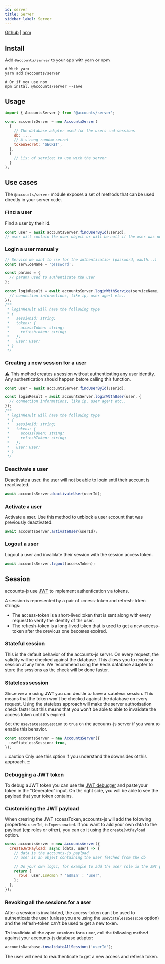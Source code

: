 ```yaml
---
id: server
title: Server
sidebar_label: Server
---
```


[Github](https://github.com/accounts-js/accounts/tree/master/packages/server) |
[npm](https://www.npmjs.com/package/@accounts/server)

## Install

Add `@accounts/server` to your app with yarn or npm:

```
# With yarn
yarn add @accounts/server

# Or if you use npm
npm install @accounts/server --save
```

## Usage

```javascript
import { AccountsServer } from '@accounts/server';

const accountsServer = new AccountsServer(
  {
    // The database adapter used for the users and sessions
    db: ...,
    // A strong random secret
    tokenSecret: 'SECRET',
  },
  {
    // List of services to use with the server
  }
);
```

## Use cases

The `@accounts/server` module exposes a set of methods that can be used directly in your server code.

### Find a user

Find a user by their id.

```javascript
const user = await accountsServer.findUserById(userId);
// user will contain the user object or will be null if the user was not found
```

### Login a user manually

```javascript
// Service we want to use for the authentication (password, oauth...)
const serviceName = 'password';

const params = {
  // params used to authenticate the user
};

const loginResult = await accountsServer.loginWithService(serviceName, params, {
  // connection informations, like ip, user agent etc..
});
/**
 * loginResult will have the following type
 * {
 *   sessionId: string;
 *   tokens: {
 *     accessToken: string;
 *     refreshToken: string;
 *   };
 *   user: User;
 * }
 */
```

### Creating a new session for a user

⚠️ This method creates a session without authenticating any user identity. Any authentication should happen before calling this function.

```javascript
const user = await accountsServer.findUserById(userId);

const loginResult = await accountsServer.loginWithUser(user, {
  // connection informations, like ip, user agent etc..
});
/**
 * loginResult will have the following type
 * {
 *   sessionId: string;
 *   tokens: {
 *     accessToken: string;
 *     refreshToken: string;
 *   };
 *   user: User;
 * }
 */
```

### Deactivate a user

Deactivate a user, the user will not be able to login until their account is reactivated.

```javascript
await accountsServer.deactivateUser(userId);
```

### Activate a user

Activate a user. Use this method to unblock a user account that was previously deactivated.

```javascript
await accountsServer.activateUser(userId);
```

### Logout a user

Logout a user and invalidate their session with the session access token.

```javascript
await accountsServer.logout(accessToken);
```

## Session

accounts-js use [JWT](https://jwt.io/introduction/) to implement authentication via tokens.

A session is represented by a pair of access-token and refresh-token strings:

- The access-token is a short-lived token that is sent along with every request to verify the identity of the user.
- The refresh-token is a long-lived token that is used to get a new access-token after the previous one becomes expired.

### Stateful session

This is the default behavior of the accounts-js server. On every request, the validity will be checked against the database. This allows you to revoke a session at any time. We recommend using the Redis database adapter to store the sessions as the check will be done faster.

### Stateless session

Since we are using JWT you can decide to have a stateless session. This means that the token won't be checked against the database on every request. Using the stateless approach will make the server authorisation check faster but this means that you won't be able to able to invalidate the access token until it's expired.

Set the `useStatelessSession` to `true` on the accounts-js server if you want to enable this behavior.

```ts
const accountsServer = new AccountsServer({
  useStatelessSession: true,
});
```

:::caution
Only use this option if you understand the downsides of this approach.
:::

### Debugging a JWT token

To debug a JWT token you can use the [JWT debugger](https://jwt.io/#debugger-io) and paste your token in the "Generated" input. On the right side, you will be able to see the payload that your token contains.

### Customising the JWT payload

When creating the JWT accessToken, accounts-js will add the following properties: `userId`, `isImpersonated`. If you want to add your own data to the payload (eg: roles or other), you can do it using the `createJwtPayload` option.

```javascript
const accountsServer = new AccountsServer({
  createJwtPayload: async (data, user) => {
    // data is the accounts-js payload
    // user is an object containing the user fetched from the db

    // Do your own logic, for example to add the user role in the JWT payload you could do the following
    return {
      role: user.isAdmin ? 'admin' : 'user',
    };
  },
});
```

### Revoking all the sessions for a user

After a session is invalidated, the access-token can't be used to authenticate the user (unless you are using the `useStatelessSession` option) and the refresh-token can't be used to get a new token.

To invalidate all the open sessions for a user, call the following method against your accounts-js database adapter:

```ts
accountsDatabase.invalidateAllSessions('userId');
```

The user will need to reauthenticate to get a new access and refresh token.

